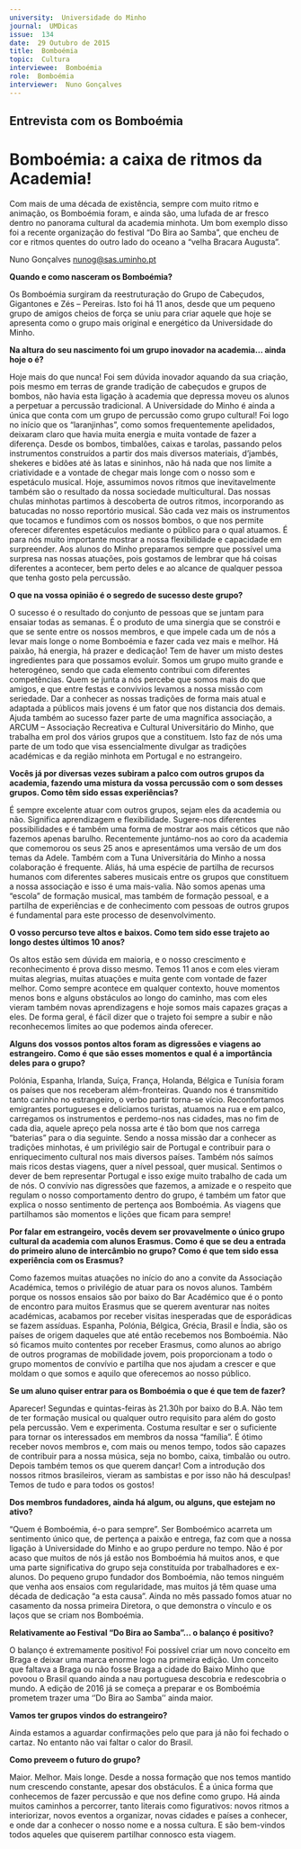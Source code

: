 ```yaml
---
university:  Universidade do Minho
journal:  UMDicas
issue:  134
date:  29 Outubro de 2015
title:  Bomboémia
topic:  Cultura
interviewee:  Bomboémia
role:  Bomboémia
interviewer:  Nuno Gonçalves
---
```

 

## Entrevista com os Bomboémia 

# Bomboémia: a caixa de ritmos da Academia!

Com mais de uma década de existência, sempre com muito ritmo e animação, os Bomboémia foram, e ainda são, uma lufada de ar fresco dentro no panorama cultural da academia minhota. Um bom exemplo disso foi a recente organização do festival “Do Bira ao Samba”, que encheu de cor e ritmos quentes do outro lado do oceano a “velha Bracara Augusta”.

Nuno Gonçalves 
nunog@sas.uminho.pt 


 
**Quando e como nasceram os Bomboémia?**

Os Bomboémia surgiram da reestruturação do Grupo de Cabeçudos, Gigantones e Zés – Pereiras.
Isto foi há 11 anos, desde que um pequeno grupo de amigos cheios de força se uniu para criar aquele que hoje se apresenta como o grupo mais original e energético da Universidade do Minho.

 
**Na altura do seu nascimento foi um grupo inovador na academia… ainda hoje o é?**

Hoje mais do que nunca! Foi sem dúvida inovador aquando da sua criação, pois mesmo em terras de grande tradição de cabeçudos e grupos de bombos, não havia esta ligação à academia que depressa moveu os alunos a perpetuar a percussão tradicional. A Universidade do Minho é ainda a única que conta com um grupo de percussão como grupo cultural!
Foi logo no início que os “laranjinhas”, como somos frequentemente apelidados, deixaram claro que havia muita energia e muita vontade de fazer a diferença. Desde os bombos, timbalões, caixas e tarolas, passando pelos instrumentos construídos a partir dos mais diversos materiais, d’jambés, shekeres e bidões até às latas e sininhos, não há nada que nos limite a criatividade e a vontade de chegar mais longe com o nosso som e espetáculo musical.
Hoje, assumimos novos ritmos que inevitavelmente também são o resultado da nossa sociedade multicultural. Das nossas chulas minhotas partimos à descoberta de outros ritmos, incorporando as batucadas no nosso reportório musical. São cada vez mais os instrumentos que tocamos e fundimos com os nossos bombos, o que nos permite oferecer diferentes espetáculos mediante o público para o qual atuamos. É para nós muito importante mostrar a nossa flexibilidade e capacidade em surpreender.
Aos alunos do Minho preparamos sempre que possível uma surpresa nas nossas atuações, pois gostamos de lembrar que há coisas diferentes a acontecer, bem perto deles e ao alcance de qualquer pessoa que tenha gosto pela percussão.

 
**O que na vossa opinião é o segredo de sucesso deste grupo?**

O sucesso é o resultado do conjunto de pessoas que se juntam para ensaiar todas as semanas. É o produto de uma sinergia que se constrói e que se sente entre os nossos membros, e que impele cada um de nós a levar mais longe o nome Bomboémia e fazer cada vez mais e melhor. Há paixão, há energia, há prazer e dedicação! Tem de haver um misto destes ingredientes para que possamos evoluir.
Somos um grupo muito grande e heterogéneo, sendo que cada elemento contribui com diferentes competências. Quem se junta a nós percebe que somos mais do que amigos, e que entre festas e convívios levamos a nossa missão com seriedade.
Dar a conhecer as nossas tradições de forma mais atual e adaptada a públicos mais jovens é um fator que nos distancia dos demais. Ajuda também ao sucesso fazer parte de uma magnífica associação, a ARCUM – Associação Recreativa e Cultural Universitário do Minho, que trabalha em prol dos vários grupos que a constituem. Isto faz de nós uma parte de um todo que visa essencialmente divulgar as tradições académicas e da região minhota em Portugal e no estrangeiro.

 
**Vocês já por diversas vezes subiram a palco com outros grupos da academia, fazendo uma mistura da vossa percussão com o som desses grupos. Como têm sido essas experiências?**

É sempre excelente atuar com outros grupos, sejam eles da academia ou não. Significa aprendizagem e flexibilidade. Sugere-nos diferentes possibilidades e é também uma forma de mostrar aos mais céticos que não fazemos apenas barulho. Recentemente juntámo-nos ao coro da academia que comemorou os seus 25 anos e apresentámos uma versão de um dos temas da Adele. Também com a Tuna Universitária do Minho a nossa colaboração é frequente. Aliás, há uma espécie de partilha de recursos humanos com diferentes saberes musicais entre os grupos que constituem a nossa associação e isso é uma mais-valia. Não somos apenas uma “escola” de formação musical, mas também de formação pessoal, e a partilha de experiências e de conhecimento com pessoas de outros grupos é fundamental para este processo de desenvolvimento.

 
**O vosso percurso teve altos e baixos. Como tem sido esse trajeto ao longo destes últimos 10 anos?**

Os altos estão sem dúvida em maioria, e o nosso crescimento e reconhecimento é prova disso mesmo. Temos 11 anos e com eles vieram muitas alegrias, muitas atuações e muita gente com vontade de fazer melhor. Como sempre acontece em qualquer contexto, houve momentos menos bons e alguns obstáculos ao longo do caminho, mas com eles vieram também novas aprendizagens e hoje somos mais capazes graças a eles. De forma geral, é fácil dizer que o trajeto foi sempre a subir e não reconhecemos limites ao que podemos ainda oferecer.

 
**Alguns dos vossos pontos altos foram as digressões e viagens ao estrangeiro. Como é que são esses momentos e qual é a importância deles para o grupo?**

Polónia, Espanha, Irlanda, Suíça, França, Holanda, Bélgica e Tunísia foram os países que nos receberam além-fronteiras. Quando nos é transmitido tanto carinho no estrangeiro, o verbo partir torna-se vício. Reconfortamos emigrantes portugueses e deliciamos turistas, atuamos na rua e em palco, carregamos os instrumentos e perdemo-nos nas cidades, mas no fim de cada dia, aquele apreço pela nossa arte é tão bom que nos carrega “baterias” para o dia seguinte.
Sendo a nossa missão dar a conhecer as tradições minhotas, é um privilégio sair de Portugal e contribuir para o enriquecimento cultural nos mais diversos países. Também nós saímos mais ricos destas viagens, quer a nível pessoal, quer musical.
Sentimos o dever de bem representar Portugal e isso exige muito trabalho de cada um de nós.
O convívio nas digressões que fazemos, a amizade e o respeito que regulam o nosso comportamento dentro do grupo, é também um fator que explica o nosso sentimento de pertença aos Bomboémia.
As viagens que partilhamos são momentos e lições que ficam para sempre!

 
**Por falar em estrangeiro, vocês devem ser provavelmente o único grupo cultural da academia com alunos Erasmus. Como é que se deu a entrada do primeiro aluno de intercâmbio no grupo? Como é que tem sido essa experiência com os Erasmus?**

Como fazemos muitas atuações no início do ano a convite da Associação Académica, temos o privilégio de atuar para os novos alunos. Também porque os nossos ensaios são por baixo do Bar Académico que é o ponto de encontro para muitos Erasmus que se querem aventurar nas noites académicas, acabamos por receber visitas inesperadas que de esporádicas se fazem assíduas. Espanha, Polónia, Bélgica, Grécia, Brasil e Índia, são os países de origem daqueles que até então recebemos nos Bomboémia. Não só ficamos muito contentes por receber Erasmus, como alunos ao abrigo de outros programas de mobilidade jovem, pois proporcionam a todo o grupo momentos de convívio e partilha que nos ajudam a crescer e que moldam o que somos e aquilo que oferecemos ao nosso público.

 
**Se um aluno quiser entrar para os Bomboémia o que é que tem de fazer?**

Aparecer! Segundas e quintas-feiras às 21.30h por baixo do B.A. Não tem de ter formação musical ou qualquer outro requisito para além do gosto pela percussão. Vem e experimenta. Costuma resultar e ser o suficiente para tornar os interessados em membros da nossa “família”. É ótimo receber novos membros e, com mais ou menos tempo, todos são capazes de contribuir para a nossa música, seja no bombo, caixa, timbalão ou outro. Depois também temos os que querem dançar! Com a introdução dos nossos ritmos brasileiros, vieram as sambistas e por isso não há desculpas! Temos de tudo e para todos os gostos!

 
**Dos membros fundadores, ainda há algum, ou alguns, que estejam no ativo?**

“Quem é Bomboémia, é-o para sempre”. Ser Bomboémico acarreta um sentimento único que, de pertença a paixão e entrega, faz com que a nossa ligação à Universidade do Minho e ao grupo perdure no tempo. Não é por acaso que muitos de nós já estão nos Bomboémia há muitos anos, e que uma parte significativa do grupo seja constituída por trabalhadores e ex-alunos. Do pequeno grupo fundador dos Bomboémia, não temos ninguém que venha aos ensaios com regularidade, mas muitos já têm quase uma década de dedicação “a esta causa”. Ainda no mês passado fomos atuar no casamento da nossa primeira Diretora, o que demonstra o vínculo e os laços que se criam nos Bomboémia.

 
**Relativamente ao Festival “Do Bira ao Samba”… o balanço é positivo?**

O balanço é extremamente positivo! Foi possível criar um novo conceito em Braga e deixar uma marca enorme logo na primeira edição. Um conceito que faltava a Braga ou não fosse Braga a cidade do Baixo Minho que povoou o Brasil quando ainda a nau portuguesa descobria e redescobria o mundo. A edição de 2016 já se começa a preparar e os Bomboémia prometem trazer uma ‘’Do Bira ao Samba’’ ainda maior.

 
**Vamos ter grupos vindos do estrangeiro?**

Ainda estamos a aguardar confirmações pelo que para já não foi fechado o cartaz. No entanto não vai faltar o calor do Brasil.

 
**Como preveem o futuro do grupo?**

Maior. Melhor. Mais longe. Desde a nossa formação que nos temos mantido num crescendo constante, apesar dos obstáculos. É a única forma que conhecemos de fazer percussão e que nos define como grupo. Há ainda muitos caminhos a percorrer, tanto literais como figurativos: novos ritmos a interiorizar, novos eventos a organizar, novas cidades e países a conhecer, e onde dar a conhecer o nosso nome e a nossa cultura. E são bem-vindos todos aqueles que quiserem partilhar connosco esta viagem.

 